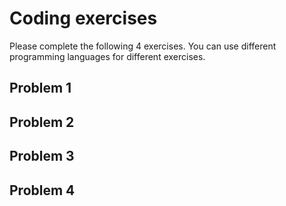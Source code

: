 # Coding exercises

Please complete the following 4 exercises. You can use different programming languages for different exercises. 

## Problem 1



## Problem 2


## Problem 3


## Problem 4



